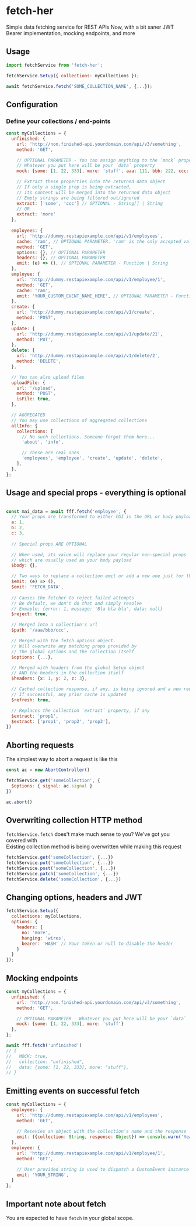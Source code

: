 # fetch-her
Simple data fetching service for REST APIs
Now, with a bit saner JWT Bearer implementation, mocking endpoints, and more

## Usage
```javascript
import fetchService from 'fetch-her';

fetchService.Setup({ collections: myCollections });

await fetchService.fetch('SOME_COLLECTION_NAME', {...});
```

## Configuration
### Define your collections / end-points
```javascript
const myCollections = {
  unfinished: {
    url: 'http://non.finished-api.yourdomain.com/api/v3/something',
    method: 'GET',

    // OPTIONAL PARAMETER - You can assign anything to the `mock` property
    // Whatever you put here will be your `data` property
    mock: {some: [1, 22, 333], more: 'stuff', aaa: 111, bbb: 222, ccc: {ama: 'zing'}},

    // Extract these properties into the returned data object
    // If only a single prop is being extracted,
    // its content will be merged into the returned data object
    // Empty strings are being filtered out/ignored
    extract: ['some', 'ccc'] // OPTIONAL - String[] | String
    // OR
    extract: 'more'
  },
  
  employees: {
    url: 'http://dummy.restapiexample.com/api/v1/employees',
    cache: 'ram', // OPTIONAL PARAMETER. 'ram' is the only accepted value at this time
    method: 'GET',
    options: {}, // OPTIONAL PARAMETER
    headers: {}, // OPTIONAL PARAMETER
    emit: (e) => (), // OPTIONAL PARAMETER - Function | String
  },
  employee: {
    url: 'http://dummy.restapiexample.com/api/v1/employee/1',
    method: 'GET',
    cache: 'ram',
    emit: 'YOUR_CUSTOM_EVENT_NAME_HERE', // OPTIONAL PARAMETER - Function | String
  },
  create: {
    url: 'http://dummy.restapiexample.com/api/v1/create',
    method: 'POST',
  },
  update: {
    url: 'http://dummy.restapiexample.com/api/v1/update/21',
    method: 'PUT',
  },
  delete: {
    url: 'http://dummy.restapiexample.com/api/v1/delete/2',
    method: 'DELETE',
  },

  // You can also upload files
  uploadFile: {
    url: '/upload',
    method: 'POST',
    isFile: true,
  },

  // AGGREGATED
  // You may use collections of aggregated collections
  allInfo: {
    collections: [
      // No such collections. Someone forgot them here...
      'about', 'info',

      // These are real ones
      'employees', 'employee', 'create', 'update', 'delete',
    ],
  },
};
```

## Usage and special props - everything is optional
```javascript

const mai_data = await fff.fetch('employee', {
  // Your props are transformed to either CGI in the URL or body payload
  a: 1,
  b: 2,
  c: 3,
  
  // Special props ARE OPTIONAL

  // When used, its value will replace your regular non-special props
  // which are usually used as your body payload
  $body: {},

  // Two ways to replace a collection emit or add a new one just for this call
  $emit: (e) => (),
  $emit: 'FETCH_DATA',
  
  // Causes the fetcher to reject failed attempts
  // Be default, we don't do that and simply resolve
  // Exmaple: {error: 1, message: 'Bla bla bla', data: null}
  $reject: true,

  // Merged into a collection's url
  $path: '/aaa/bbb/ccc',

  // Merged with the fetch options object.
  // Will overwrite any matching props provided by
  // the global options and the collection itself
  $options: {...},

  // Merged with headers from the global Setup object
  // AND the headers in the collection itself
  $headers: {x: 1, y: 2, z: 3},

  // Cached collection response, if any, is being ignored and a new request is being made.
  // If successful, any prior cache is updated
  $refresh: true,

  // Replaces the collection `extract` property, if any
  $extract: 'prop1',
  $extract: ['prop1', 'prop2', 'prop3'],
})
```

## Aborting requests
The simplest way to abort a request is like this
```javascript
const ac = new AbortController()

fetchService.get('someCollection', {
  $options: { signal: ac.signal }
})

ac.abort()
```

## Overwriting collection HTTP method
`fetchService.fetch` does't make much sense to you? We've got you covered with<br >
Existing collection method is being overwritten while making this request
```javascript
fetchService.get('someCollection', {...})
fetchService.put('someCollection', {...})
fetchService.post('someCollection', {...})
fetchService.patch('someCollection', {...})
fetchService.delete('someCollection', {...})
```

## Changing options, headers and JWT
```javascript
fetchService.Setup({
  collections: myCollections,
  options: {
    headers: {
      no: 'more',
      hanging: 'wires',
      bearer: 'HASH' // Your token or null to disable the header
    }
  }
});
```

## Mocking endpoints
```javascript
const myCollections = {
  unfinished: {
    url: 'http://non.finished-api.yourdomain.com/api/v3/something',
    method: 'GET',

    // OPTIONAL PARAMETER - Whatever you put here will be your `data`
    mock: {some: [1, 22, 333], more: 'stuff'}
  },
};

await fff.fetch('unfinished')
// {
//   MOCK: true,
//   collection: "unfinished",
//   data: {some: [1, 22, 333], more: "stuff"},
// }
```

## Emitting events on successful fetch
```javascript
const myCollections = {
  employees: {
    url: 'http://dummy.restapiexample.com/api/v1/employees',
    method: 'GET',
    
    // Recevies an object with the collection's name and the response
    emit: ({collection: String, response: Object}) => console.warn('Yeah...'),
  },
  employee: {
    url: 'http://dummy.restapiexample.com/api/v1/employee/1',
    method: 'GET',

    // User provided string is used to dispatch a CustomEvent instance
    emit: 'YOUR_STRING',
  }
};
```
## Important note about fetch
You are expected to have `fetch` in your global scope.
